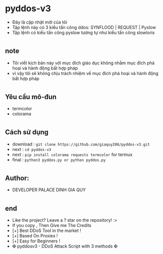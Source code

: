 # pyddos-v3
- Đây là cập nhật mới của tôi
- Tập lệnh này có 3 kiểu tấn công ddos: SYNFLOOD | REQUEST | Pyslow
- Tập lệnh có kiểu tấn công pyslow tương tự như kiểu tấn công slowloris
#
## note
- Tôi viết kịch bản này với mục đích giáo dục không nhằm mục đích phá hoại và hành động bất hợp pháp
- vì vậy tôi sẽ không chịu trách nhiệm về mục đích phá hoại và hành động bất hợp pháp
#
## Yêu cầu mô-đun
- termcolor
- colorama 
#
## Cách sử dụng
- download : `git clone https://github.com/giaquy208/pyddos-v3.git`
- next : `cd pyddos-v3`
- next : `pip install colorama requests termcolor` for termux 
- final : `python3 pyddos.py or python pyddos.py`
#
## Author:
- DEVELOPER PALACE DINH GIA QUY
#
## end
- Like the project? Leave a ? star on the repository! :>
- If you copy , Then Give me The Credits
- [+] Best DDoS Tool in the market !
- [+] Based On Proxies !
- [+] Easy for Beginners !
- ✠ pyddosv3  - DDoS Attack Script with 3 methods ✠
